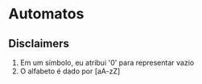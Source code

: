 # Automatos
## Disclaimers
1. Em um símbolo, eu atribui '0' para representar vazio
2. O alfabeto é dado por [aA-zZ]